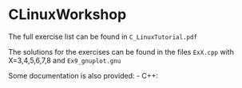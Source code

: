 # CLinuxWorkshop

The full exercise list can be found in `C_LinuxTutorial.pdf`

The solutions for the exercises can be found in the files `ExX.cpp` with X=3,4,5,6,7,8 and `Ex9_gnuplot.gnu`

Some documentation is also provided:
     - C++: 
